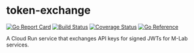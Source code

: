 # token-exchange

[![Go Report Card](https://goreportcard.com/badge/github.com/m-lab/token-exchange)](https://goreportcard.com/report/github.com/m-lab/token-exchange)
[![Build Status](https://github.com/m-lab/token-exchange/actions/workflows/test.yml/badge.svg?branch=main)](https://github.com/m-lab/token-exchange/actions/workflows/test.yml)
[![Coverage Status](https://coveralls.io/repos/github/m-lab/token-exchange/badge.svg?branch=main)](https://coveralls.io/github/m-lab/token-exchange?branch=main)
[![Go Reference](https://pkg.go.dev/badge/github.com/m-lab/token-exchange.svg)](https://pkg.go.dev/github.com/m-lab/token-exchange)

A Cloud Run service that exchanges API keys for signed JWTs for M-Lab services.
